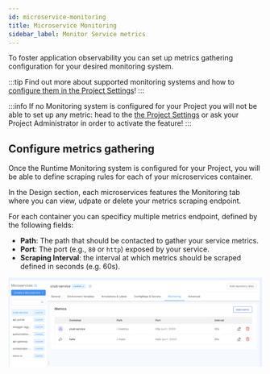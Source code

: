 ```yaml
---
id: microservice-monitoring
title: Microservice Monitoring
sidebar_label: Monitor Service metrics
---
```


To foster application observability you can set up metrics gathering configuration for your desired monitoring system.

:::tip
Find out more about supported monitoring systems and how to [configure them in the Project Settings](/console/project-configuration/project-settings.md#runtime)!
:::

:::info
If no Monitoring system is configured for your Project you will not be able to set up any metric: head to the [the Project Settings](/console/project-configuration/project-settings.md#runtime)
or ask your Project Administrator in order to activate the feature!
:::

## Configure metrics gathering

Once the Runtime Monitoring system is configured for your Project, you will be able to define scraping rules for each of your microservices container.

In the Design section, each microservices features the Monitoring tab where you can view, udpate or delete your metrics scraping endpoint.

For each container you can specificy multiple metrics endpoint, defined by the following fields:

* **Path**: The path that should be contacted to gather your service metrics.
* **Port**: The port (e.g., `80` or `http`) exposed by your service.
* **Scraping Interval**: the interval at which metrics should be scraped defined in seconds (e.g. 60s).

![Metrics Card](img/metrics-card.png)
